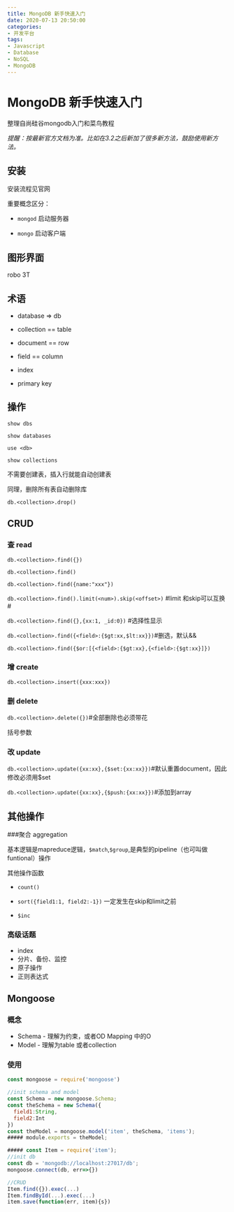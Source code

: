 ```yaml
---
title: MongoDB 新手快速入门
date: 2020-07-13 20:50:00
categories:
- 开发平台
tags:
- Javascript
- Database
- NoSQL
- MongoDB
---
```


# MongoDB 新手快速入门

整理自尚硅谷mongodb入门和菜鸟教程

 _提醒：按最新官方文档为准。比如在3.2之后新加了很多新方法，鼓励使用新方法。_

## 安装 

安装流程见官网

重要概念区分：

- `mongod` 启动服务器

- `mongo` 启动客户端

## 图形界面

robo 3T

## 术语

- database => db

- collection == table
- document == row
- field == column
- index
- primary key

## 操作

`show dbs`

`show databases`

`use <db>`

`show collections`

不需要创建表，插入行就能自动创建表

同理，删除所有表自动删除库

`db.<collection>.drop()`

## CRUD

### 查 read

`db.<collection>.find({})`

`db.<collection>.find()`

`db.<collection>.find({name:"xxx"})`

`db.<collection>.find().limit(<num>).skip(<offset>)` #limit 和skip可以互换#

`db.<collection>.find({},{xx:1, _id:0})` #选择性显示

`db.<collection>.find({<field>:{$gt:xx,$lt:xx}})`#删选，默认&&

`db.<collection>.find({$or:[{<field>:{$gt:xx},{<field>:{$gt:xx}]})`

### 增 create

`db.<collection>.insert({xxx:xxx})`

### 删 delete

`db.<collection>.delete({})`#全部删除也必须带花

括号参数

### 改 update

`db.<collection>.update({xx:xx},{$set:{xx:xx}})`#默认重置document，因此修改必须用$set

`db.<collection>.update({xx:xx},{$push:{xx:xx}})`#添加到array

## 其他操作

###聚合 aggregation

基本逻辑是mapreduce逻辑，`$match`,`$group`,是典型的pipeline（也可叫做funtional）操作

其他操作函数

- `count()`

- `sort({field1:1, field2:-1})` 一定发生在skip和limit之前
- `$inc`

### 高级话题

- index
- 分片、备份、监控
- 原子操作
- 正则表达式

## Mongoose

### 概念

- Schema - 理解为约束，或者OD Mapping 中的O
- Model - 理解为table 或者collection

### 使用

```javascript
const mongoose = require('mongoose')

//init schema and model
const Schema = new mongoose.Schema;
const theSchema = new Schema({
  field1:String,
  field2:Int
})
const theModel = mongoose.model('item', theSchema, 'items');
##### module.exports = theModel;

##### const Item = require('item');
//init db
const db = 'mongodb://localhost:27017/db';
mongoose.connect(db, err=>{})

//CRUD
Item.find({}).exec(...)
Item.findById(...).exec(...)
item.save(function(err, item){s})

```


